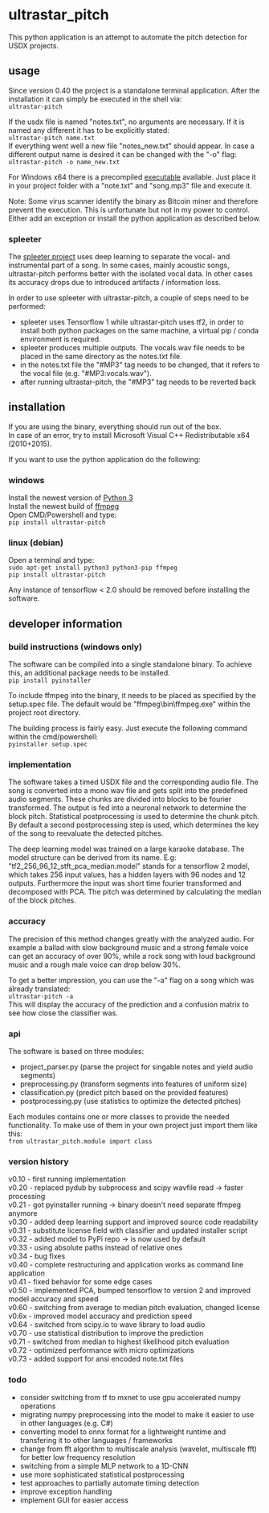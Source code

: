 # ultrastar_pitch
This python application is an attempt to automate the pitch detection for USDX projects.  
  
## usage
Since version 0.40 the project is a standalone terminal application. After the installation it can simply be executed in the shell via:  
`ultrastar-pitch`  
  
If the usdx file is named "notes.txt", no arguments are necessary. If it is named any different it has to be explicitly stated:  
`ultrastar-pitch name.txt`  
If everything went well a new file "notes_new.txt" should appear. In case a different output name is desired it can be changed with the "-o" flag:  
`ultrastar-pitch -o name_new.txt`  
  
For Windows x64 there is a precompiled [executable](https://my.pcloud.com/publink/show?code=kZt3wA7ZnxhL5olW9IkS2FX7DchyBp5k4J37) available. Just place it in your project folder with a "note.txt" and "song.mp3" file and execute it.  
  
Note: Some virus scanner identify the binary as Bitcoin miner and therefore prevent the execution. This is unfortunate but not in my power to
control. Either add an exception or install the python application as described below.  
  
### spleeter
The [spleeter project](https://github.com/deezer/spleeter) uses deep learning to separate the vocal- and instrumental part of a song. In some cases, mainly acoustic songs, ultrastar-pitch performs better with the isolated vocal data. In other cases its accuracy drops due to introduced artifacts / information loss.  
  
In order to use spleeter with ultrastar-pitch, a couple of steps need to be performed:  
  
* spleeter uses Tensorflow 1 while ultrastar-pitch uses tf2, in order to  install both python packages on the same machine, a virtual pip / conda environment is required.  
* spleeter produces multiple outputs. The vocals.wav file needs to be placed in the same directory as the notes.txt file.  
* in the notes.txt file the "#MP3" tag needs to be changed, that it refers to the vocal file (e.g. "#MP3:vocals.wav").  
* after running ultrastar-pitch, the "#MP3" tag needs to be reverted back  
  
## installation
If you are using the binary, everything should run out of the box.  
In case of an error, try to install Microsoft Visual C++ Redistributable x64 (2010+2015).  
  
If you want to use the python application do the following:  
### windows
Install the newest version of [Python 3](https://www.python.org/downloads/windows/)  
Install the newest build of [ffmpeg](https://de.wikihow.com/FFmpeg-unter-Windows-installieren)  
Open CMD/Powershell and type:  
`pip install ultrastar-pitch`  
### linux (debian)
Open a terminal and type:  
`sudo apt-get install python3 python3-pip ffmpeg`  
`pip install ultrastar-pitch`  
  
Any instance of tensorflow < 2.0 should be removed before installing the software.
  
## developer information
### build instructions (windows only)
The software can be compiled into a single standalone binary. To achieve this, an additional package needs to be installed.  
`pip install pyinstaller`  
  
To include ffmpeg into the binary, it needs to be placed as specified by the setup.spec file. The default would be "ffmpeg\bin\ffmpeg.exe" within the project root directory.  
  
The building process is fairly easy. Just execute the following command within the cmd/powershell:  
`pyinstaller setup.spec`  
### implementation
The software takes a timed USDX file and the corresponding audio file. The song is converted into a mono wav file and gets split into the predefined audio segments. These chunks are divided into blocks to be fourier transformed. The output is fed into a neuronal network to determine the block pitch. Statistical postprocessing is used to determine the chunk pitch. By default a second postprocessing step is used, which determines the key of the song to reevaluate the detected pitches.  
  
The deep learning model was trained on a large karaoke database.
The model structure can be derived from its name. E.g: "tf2\_256\_96\_12\_stft\_pca\_median.model" stands for a tensorflow 2 model, which takes 256 input values, has a hidden layers with 96 nodes and 12 outputs. Furthermore the input was short time fourier transformed and decomposed with PCA. The pitch was determined by calculating the median of the block pitches.  
  
### accuracy
The precision of this method changes greatly with the analyzed audio. For example a ballad with slow background music and a strong female voice can get an accuracy of over 90%, while a rock song with loud background music and a rough male voice can drop below 30%.  
  
To get a  better impression, you can use the "-a" flag on a song which was already translated:  
`ultrastar-pitch -a`  
This will display the accuracy of the prediction and a confusion matrix to see how close the classifier was.  
  
### api
The software is based on three modules:  
  
* project_parser.py (parse the project for singable notes and yield audio segments)  
* preprocessing.py (transform segments into features of uniform size)  
* classification.py (predict pitch based on the provided features)  
* postprocessing.py (use statistics to optimize the detected pitches)  
  
Each modules contains one or more classes to provide the needed functionality. To make use of them in your own project just import them like this:  
`from ultrastar_pitch.module import class`  
  
### version history
v0.10 - first running implementation  
v0.20 - replaced pydub by subprocess and scipy wavfile read -> faster processing  
v0.21 - got pyinstaller running -> binary doesn't need separate ffmpeg anymore  
v0.30 - added deep learning support and improved source code readability  
v0.31 - substitute license field with classifier and updated installer script  
v0.32 - added model to PyPi repo -> is now used by default  
v0.33 - using absolute paths instead of relative ones  
v0.34 - bug fixes  
v0.40 - complete restructuring and application works as command line application  
v0.41 - fixed behavior for some edge cases  
v0.50 - implemented PCA, bumped tensorflow to version 2 and improved model accuracy and speed  
v0.60 - switching from average to median pitch evaluation, changed license  
v0.6x - improved model accuracy and prediction speed  
v0.64 - switched from scipy.io to wave library to load audio  
v0.70 - use statistical distribution to improve the prediction  
v0.71 - switched from median to highest likelihood pitch evaluation  
v0.72 - optimized performance with micro optimizations  
v0.73 - added support for ansi encoded note.txt files  
  
### todo
* consider switching from tf to mxnet to use gpu accelerated numpy operations  
* migrating numpy preprocessing into the model to make it easier to use in other languages (e.g. C#)  
* converting model to onnx format for a lightweight runtime and transfering it to other languages / frameworks  
* change from fft algorithm to multiscale analysis (wavelet, multiscale fft) for better low frequency resolution  
* switching from a simple MLP network to a 1D-CNN  
* use more sophisticated statistical postprocessing  
* test approaches to partially automate timing detection  
* improve exception handling  
* implement GUI for easier access  





